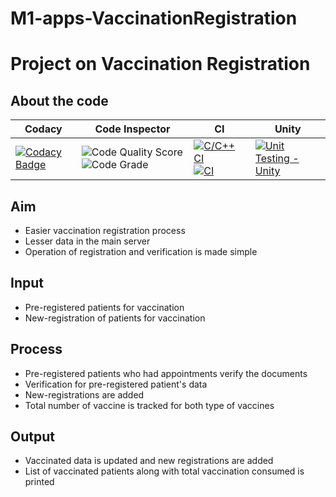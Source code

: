 # M1-apps-VaccinationRegistration
# Project on Vaccination Registration
## About the code
| Codacy | Code Inspector | CI | Unity |
| --- | --- | --- | --- |
| [![Codacy Badge](https://app.codacy.com/project/badge/Grade/07569e2a9c5c4c779999a416d6664d3a)](https://www.codacy.com/gh/MukeshkumarK/M1-App-VaccinationRegistration/dashboard?utm_source=github.com&amp;utm_medium=referral&amp;utm_content=MukeshkumarK/M1-App-VaccinationRegistration&amp;utm_campaign=Badge_Grade) | ![Code Quality Score](https://api.codiga.io/project/29811/status/svg) ![Code Grade](https://api.codiga.io/project/29811/score/svg) | [![C/C++ CI](https://github.com/MukeshkumarK/M1-App-VaccinationRegistration/actions/workflows/c-build.yml/badge.svg)](https://github.com/MukeshkumarK/M1-App-VaccinationRegistration/actions/workflows/c-build.yml) [![CI](https://github.com/amithsnair11/StepIN_VaccineRegist/actions/workflows/main.yml/badge.svg)](https://github.com/amithsnair11/StepIN_VaccineRegist/actions/workflows/main.yml) | [![Unit Testing - Unity](https://github.com/amithsnair11/StepIN_VaccineRegist/actions/workflows/unity.yml/badge.svg)](https://github.com/amithsnair11/StepIN_VaccineRegist/actions/workflows/unity.yml) |
## Aim
* Easier vaccination registration process
* Lesser data in the main server
* Operation of registration and verification is made simple
## Input
* Pre-registered patients for vaccination
* New-registration of patients for vaccination
## Process
* Pre-registered patients who had appointments verify the documents
* Verification for pre-registered patient's data
* New-registrations are added
* Total number of vaccine is tracked for both type of vaccines
## Output
* Vaccinated data is updated and new registrations are added 
* List of vaccinated patients along with total vaccination consumed is printed
